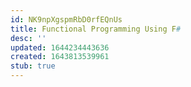 ```yaml
---
id: NK9npXgspmRbD0rfEQnUs
title: Functional Programming Using F#
desc: ''
updated: 1644234443636
created: 1643813539961
stub: true
---
```


